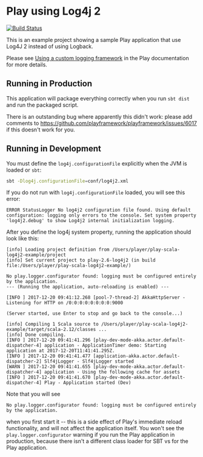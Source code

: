 # Play using Log4j 2

[![Build Status](https://travis-ci.org/playframework/play-scala-log4j2-example.svg?branch=2.6.x)](https://travis-ci.org/playframework/play-scala-log4j2-example)

This is an example project showing a sample Play application that use Log4J 2 instead of using Logback.

Please see [Using a custom logging framework](https://www.playframework.com/documentation/2.6.x/SettingsLogger#Using-a-Custom-Logging-Framework) in the Play documentation for more details.

## Running in Production

This application will package everything correctly when you run `sbt dist` and run the packaged script.

There is an outstanding bug where apparently this didn't work: please add comments to <https://github.com/playframework/playframework/issues/6017> if this doesn't work for you.

## Running in Development

You must define the `log4j.configurationFile` explicitly when the JVM is loaded or `sbt`:

```bash
sbt -Dlog4j.configurationFile=conf/log4j2.xml
```

If you do not run with `log4j.configurationFile` loaded, you will see this error:

```log
ERROR StatusLogger No log4j2 configuration file found. Using default configuration: logging only errors to the console. Set system property 'log4j2.debug' to show Log4j2 internal initialization logging.
```

After you define the log4j system property, running the application should look like this:

```log
[info] Loading project definition from /Users/player/play-scala-log4j2-example/project
[info] Set current project to play-2.6-log4j2 (in build file:/Users/player/play-scala-log4j2-example/)

No play.logger.configurator found: logging must be configured entirely by the application.
--- (Running the application, auto-reloading is enabled) ---

[INFO ] 2017-12-20 09:41:12.268 [pool-7-thread-2] AkkaHttpServer - Listening for HTTP on /0:0:0:0:0:0:0:0:9000

(Server started, use Enter to stop and go back to the console...)

[info] Compiling 1 Scala source to /Users/player/play-scala-log4j2-example/target/scala-2.12/classes ...
[info] Done compiling.
[INFO ] 2017-12-20 09:41:41.296 [play-dev-mode-akka.actor.default-dispatcher-4] application - ApplicationTimer demo: Starting application at 2017-12-20T11:41:41.295Z.
[INFO ] 2017-12-20 09:41:41.477 [application-akka.actor.default-dispatcher-2] Slf4jLogger - Slf4jLogger started
[WARN ] 2017-12-20 09:41:41.655 [play-dev-mode-akka.actor.default-dispatcher-4] application - Using the following cache for assets
[INFO ] 2017-12-20 09:41:41.670 [play-dev-mode-akka.actor.default-dispatcher-4] Play - Application started (Dev)
````

Note that you will see

```log
No play.logger.configurator found: logging must be configured entirely by the application.
```

when you first start it -- this is a side effect of Play's immediate reload functionality, and will not affect the application itself.  You won't see the `play.logger.configurator`  warning if you run the Play application in production, because there isn't a different class loader for SBT vs for the Play application.

